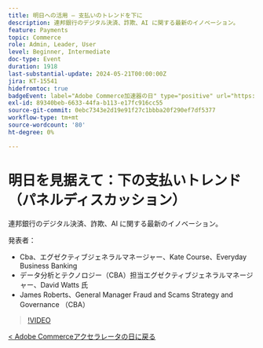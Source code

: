 ```yaml
---
title: 明日への活用 – 支払いのトレンドを下に
description: 連邦銀行のデジタル決済、詐欺、AI に関する最新のイノベーション。
feature: Payments
topic: Commerce
role: Admin, Leader, User
level: Beginner, Intermediate
doc-type: Event
duration: 1918
last-substantial-update: 2024-05-21T00:00:00Z
jira: KT-15541
hidefromtoc: true
badgeEvent: label="Adobe Commerce加速器の日" type="positive" url="https://experienceleague.adobe.com/ja/docs/events/apac-commerce-recordings/2024/overview"
exl-id: 89340beb-6633-44fa-b113-e17fc916cc55
source-git-commit: 0ebc7343e2d19e91f27c1bbba20f290ef7df5377
workflow-type: tm+mt
source-wordcount: '80'
ht-degree: 0%

---
```


# 明日を見据えて：下の支払いトレンド（パネルディスカッション）

連邦銀行のデジタル決済、詐欺、AI に関する最新のイノベーション。

発表者：

+ Cba、エグゼクティブジェネラルマネージャー、Kate Course、Everyday Business Banking
+ データ分析とテクノロジー（CBA）担当エグゼクティブジェネラルマネージャー、David Watts 氏
+ James Roberts、General Manager Fraud and Scams Strategy and Governance （CBA）

>[!VIDEO](https://video.tv.adobe.com/v/3429268/?learn=on)

[&lt; Adobe Commerceアクセラレータの日に戻る](./overview.md)
